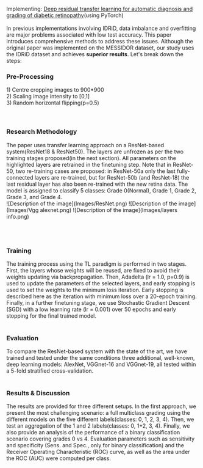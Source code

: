 Implementing: [Deep residual transfer learning for automatic diagnosis and grading of diabetic retinopathy](https://www.sciencedirect.com/science/article/pii/S0925231220316520)(using PyTorch)<br><br>
In previous implementations involving IDRiD, data imbalance and overfitting are major problems associated with low test accuracy. This paper introduces comprehensive methods to address these issues. Although the original paper was implemented on the MESSIDOR dataset, our study uses the IDRiD dataset and achieves <b>superior results</b>. Let's break down the steps: <br>
<h3>Pre-Processing</h3>
1) Centre cropping images to 900*900<br>
2) Scaling image intensity to [0,1] <br>
3) Random horizontal flipping(p=0.5) <br>
<br><br>
<h3>Research Methodology</h3>
The paper uses transfer learning approach on a ResNet-based system(ResNet18 & ResNet50). The layers are unfrozen as per the two training stages proposed(in the next section). All parameters on the highlighted layers are retrained in the finetuning step. Note that in ResNet-50, two re-training cases are proposed: in ResNet-50a only the last fully-connected layers are re-trained, but for ResNet-50b (and ResNet-18) the last residual layer has also been re-trained with the new retina data. The model is assigned to classify 5 classes: Grade 0(Normal), Grade 1, Grade 2, Grade 3, and Grade 4.<br>
![Description of the image](Images/ResNet.png)
![Description of the image](Images/Vgg alexnet.png)
![Description of the image](Images/layers info.png)

<br><br>
<h3>Training</h3>
The training process using the TL paradigm is performed in two stages. First, the layers whose weights will be reused, are fixed to avoid their weights updating via backpropagation. Then, Adadelta (lr = 1.0, p=0.9) is used to update the parameters of the selected layers, and early stopping is used to set the weights to the minimum loss iteration. Early stopping is described here as the iteration with minimum loss over a 20-epoch training. Finally, in a further finetuning stage, we use Stochastic Gradient Descent (SGD) with a low learning rate (lr = 0.001) over 50 epochs and early stopping for the final trained model.
<br><br>
<h3>Evaluation</h3>
To compare the ResNet-based system with the state of the art, we have trained and tested under the same conditions three additional, well-known, deep learning models: AlexNet, VGGnet-16 and VGGnet-19, all tested within a 5-fold stratified cross-validation.
<br><br>
<h3>Results & Discussion</h3>
The results are provided for three different setups. In the first approach, we present the most challenging scenario: a full multiclass grading using the different models on the five different labels(classes: 0, 1, 2, 3, 4). Then, we test an aggregation of the 1 and 2 labels(classes: 0, 1+2, 3, 4). Finally, we also provide an analysis of the performance of a binary classification scenario covering grades 0 vs 4. Evaluation parameters such as sensitivity and specificity (Sens. and Spec., only for binary classification) and the Receiver Operating Characteristic (ROC) curve, as well as the area under the ROC (AUC) were computed per class.

